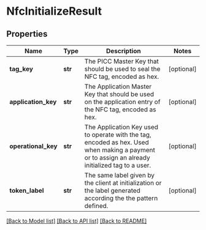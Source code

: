 # NfcInitializeResult

## Properties
Name | Type | Description | Notes
------------ | ------------- | ------------- | -------------
**tag_key** | **str** | The PICC Master Key that should be used to seal the NFC tag, encoded as hex.  | [optional] 
**application_key** | **str** | The Application Master Key that should be used on the application entry of the NFC tag, encoded as hex.  | [optional] 
**operational_key** | **str** | The Application Key used to operate with the tag, encoded as hex. Used when making a payment or to assign an already initialized tag to a user.  | [optional] 
**token_label** | **str** | The same label given by the client at initialization or the label generated according the the pattern defined.  | [optional] 

[[Back to Model list]](../README.md#documentation-for-models) [[Back to API list]](../README.md#documentation-for-api-endpoints) [[Back to README]](../README.md)


